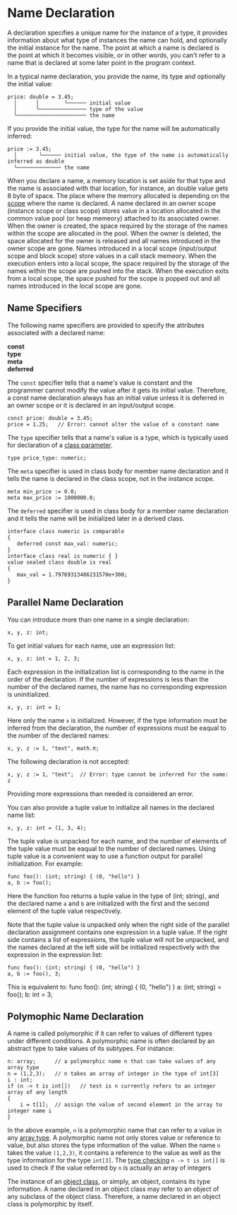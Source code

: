 # Name Declaration

A declaration specifies a unique name for the instance of a type, it provides information about what type of instances the name can hold, and optionally the initial instance for the name. The point at which a name is declared is the point at which it becomes visible, or in other words, you can't refer to a name that is declared at some later point in the program context.

In a typical name declaration, you provide the name, its type and optionally the initial value:
```altro
price: double = 3.45;
  │      │        ╰────── initial value
  │      ╰─────────────── type of the value
  ╰────────────────────── the name
```
If you provide the initial value, the type for the name will be automatically inferred:
```altro
price := 3.45;
  │       ╰────── initial value, the type of the name is automatically inferred as double
  ╰────────────── the name
```
When you declare a name, a memory location is set aside for that type and the name is associated with that location, for instance, an double value gets 8 byte of space. The place where the memory allocated is depending on the [scope](Scopes.md) where the name is declared. A name declared in an owner scope (instance scope or class scope) stores value in a location allocated in the common value pool (or heap memeory) attached to its associated owner. When the owner is created, the space required by the storage of the names within the scope are allocated in the pool. When the owner is deleted, the space allocated for the owner is released and all names introduced in the owner scope are gone. Names introduced in a local scope (input/output scope and block scope) store values in a call stack memeory. When the execution enters into a local scope, the space required by the storage of the names within the scope are pushed into the stack. When the execution exits from a local scope, the space pushed for the scope is popped out and all names introduced in the local scope are gone. 

## Name Specifiers

The following name specifiers are provided to specify the attributes associated with a declared name:

**const**<br>
**type**<br>
**meta**<br>
**deferred**<br>

The `const` specifier tells that a name's value is constant and the programmer cannot modify the value after it gets its initial value. Therefore, a const name declaration always has an initial value unless it is deferred in an owner scope or it is declared in an input/output scope.
```altro
const price: double = 3.45;
price = 1.25;   // Error: cannot alter the value of a constant name
```
The `type` specifier tells that a name's value is a type, which is typically used for declaration of a [class parameter](ParametricClass.md).
```altro
type price_type: numeric;
```
The `meta` specifier is used in class body for member name declaration and it tells the name is declared in the class scope, not in the instance scope.
```altro
meta min_price := 0.0;
meta max_price := 1000000.0;
```
The `deferred` specifier is used in class body for a member name declaration and it tells the name will be initialized later in a derived class.
```altro
interface class numeric is comparable
{
   deferred const max_val: numeric; 
}
interface class real is numeric { }
value sealed class double is real
{
   max_val = 1.79769313486231570e+308; 
}
```

## Parallel Name Declaration

You can introduce more than one name in a single declaration:
```altro
x, y, z: int;
```
To get initial values for each name, use an expression list:
```altro
x, y, z: int = 1, 2, 3;
```
Each expression in the initialization list is corresponding to the name in the order of the declaration. If the number of expressions is less than the number of the declared names, the name has no corresponding expression is uninitialized. 
```altro
x, y, z: int = 1;
```
Here only the name `x` is initialized. However, if the type information must be inferred from the declaration, the number of expressions must be eaqual to the number of the declared names:
```altro
x, y, z := 1, "text", math.π;
```
The following declaration is not accepted:
```altro
x, y, z := 1, "text";  // Error: type cannot be inferred for the name: z
```
Providing more expressions than needed is considered an error.

You can also provide a tuple value to initialize all names in the declared name list:
```altro
x, y, z: int = (1, 3, 4);
```
The tuple value is unpacked for each name, and the number of elements of the tuple value must be eaqual to the number of declared names. Using tuple value is a convenient way to use a function output for parallel initialization. For example:
```altro
func foo(): (int; string) { (0, "hello") }
a, b := foo();
```
Here the function foo returns a tuple value in the type of (int; string), and the declared name `a` and `b` are initialized with the first and the second element of the tuple value respectively.

Note that the tuple value is unpacked only when the right side of the parallel declaration assignment contains one expression in a tuple value. If the right side contains a list of expressions, the tuple value will not be unpacked, and the names declared at the left side will be initialized respectively with the expression in the expression list:
```altro
func foo(): (int; string) { (0, "hello") }
a, b := foo(), 3;
```
This is equivalent to:
func foo(): (int; string) { (0, "hello") }
a: (int; string) = foo();
b: int = 3;

## Polymophic Name Declaration

A name is called polymorphic if it can refer to values of different types under different conditions. A polymorphic name is often declared by an abstract type to take values of its subtypes. For instance:
```altro
n: array;      // a polymorphic name n that can take values of any array type
n = (1,2,3);   // n takes an array of integer in the type of int[3]
i : int;
if (n -> t is int[])   // test is n currently refers to an integer array of any length
{
    i = t[1];  // assign the value of second element in the array to integer name i
}
```
In the above example, `n` is a polymorphic name that can refer to a value in any [array type](Array.md). A polymorphic name not only stores value or reference to value, but also stores the type information of the value. When the name `n` takes the value `(1,2,3)`, it contains a reference to the value as well as the type information for the type `int[3]`. The [type checking](TypeIntrospection.md) `n -> t is int[]` is used to check if the value referred by `n` is actually an array of integers

The instance of an [object class](Object.md), or simply, an object, contains its type information. A name declared in an object class may refer to an object of any subclass of the object class. Therefore, a name declared in an object class is polymorphic by itself.
